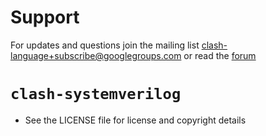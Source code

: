 # Support
For updates and questions join the mailing list clash-language+subscribe@googlegroups.com or read the [forum](https://groups.google.com/d/forum/clash-language)

# `clash-systemverilog`
  * See the LICENSE file for license and copyright details

